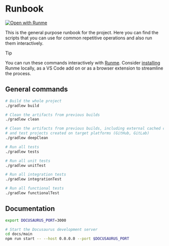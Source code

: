 # Runbook

[![Open with Runme](https://badgen.net/badge/Open%20with/Runme/5B3ADF?icon=https://docs.runme.dev/img/logo.svg)](https://www.runme.dev/api/runme?repository=https%3A%2F%2Fgithub.com%2Fmooltiverse%2Fnyx.git)

This is the general purpose runbook for the project. Here you can find the scripts that you can use for common repetitive operations and also run them interactively.

> [!TIP]
> You can run these commands interactively with [Runme](https://www.runme.dev/). Consider [installing](https://docs.runme.dev/installation/) Runme locally, as a VS Code add on or as a browser extension to streamline the process.

## General commands

```bash
# Build the whole project
./gradlew build
```

```bash
# Clean the artifacts from previous builds
./gradlew clean

# Clean the artifacts from previous builds, including external cached contents
# and test projects created on target platforms (GitHub, GitLab)
./gradlew deepClean
```

```bash
# Run all tests
./gradlew tests

# Run all unit tests
./gradlew unitTest

# Run all integration tests
./gradlew integrationTest

# Run all functional tests
./gradlew functionalTest
```

## Documentation

```bash
export DOCUSAURUS_PORT=3000

# Start the Docusaurus development server
cd docs/main
npm run start -- --host 0.0.0.0 --port $DOCUSAURUS_PORT
```
